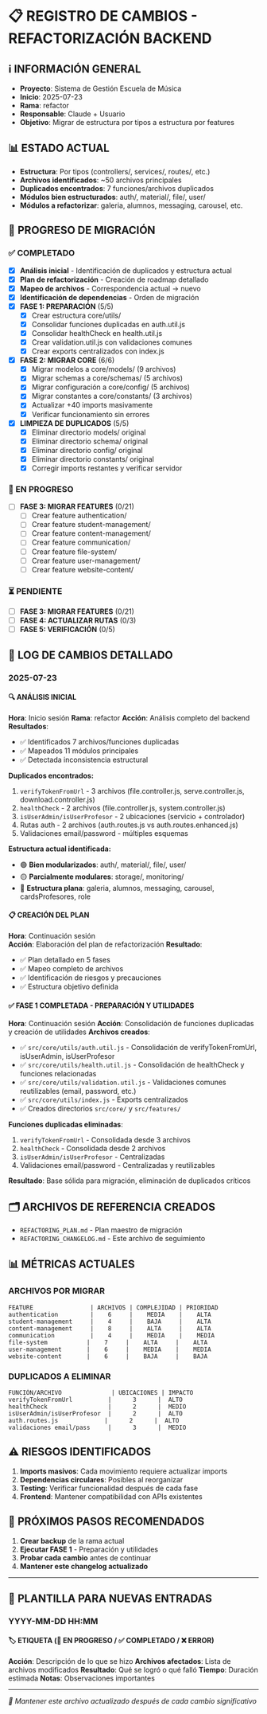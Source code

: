 # 📋 REGISTRO DE CAMBIOS - REFACTORIZACIÓN BACKEND

## ℹ️ INFORMACIÓN GENERAL
- **Proyecto**: Sistema de Gestión Escuela de Música
- **Inicio**: 2025-07-23
- **Rama**: refactor
- **Responsable**: Claude + Usuario
- **Objetivo**: Migrar de estructura por tipos a estructura por features

## 📊 ESTADO ACTUAL
- **Estructura**: Por tipos (controllers/, services/, routes/, etc.)
- **Archivos identificados**: ~50 archivos principales
- **Duplicados encontrados**: 7 funciones/archivos duplicados
- **Módulos bien estructurados**: auth/, material/, file/, user/
- **Módulos a refactorizar**: galeria, alumnos, messaging, carousel, etc.

## 🎯 PROGRESO DE MIGRACIÓN

### ✅ COMPLETADO
- [x] **Análisis inicial** - Identificación de duplicados y estructura actual
- [x] **Plan de refactorización** - Creación de roadmap detallado
- [x] **Mapeo de archivos** - Correspondencia actual → nuevo
- [x] **Identificación de dependencias** - Orden de migración
- [x] **FASE 1: PREPARACIÓN** (5/5)
  - [x] Crear estructura core/utils/
  - [x] Consolidar funciones duplicadas en auth.util.js
  - [x] Consolidar healthCheck en health.util.js
  - [x] Crear validation.util.js con validaciones comunes
  - [x] Crear exports centralizados con index.js
- [x] **FASE 2: MIGRAR CORE** (6/6)
  - [x] Migrar modelos a core/models/ (9 archivos)
  - [x] Migrar schemas a core/schemas/ (5 archivos)
  - [x] Migrar configuración a core/config/ (5 archivos)
  - [x] Migrar constantes a core/constants/ (3 archivos)
  - [x] Actualizar +40 imports masivamente
  - [x] Verificar funcionamiento sin errores
- [x] **LIMPIEZA DE DUPLICADOS** (5/5)
  - [x] Eliminar directorio models/ original
  - [x] Eliminar directorio schema/ original  
  - [x] Eliminar directorio config/ original
  - [x] Eliminar directorio constants/ original
  - [x] Corregir imports restantes y verificar servidor

### 🔄 EN PROGRESO
- [ ] **FASE 3: MIGRAR FEATURES** (0/21)
  - [ ] Crear feature authentication/
  - [ ] Crear feature student-management/
  - [ ] Crear feature content-management/
  - [ ] Crear feature communication/
  - [ ] Crear feature file-system/
  - [ ] Crear feature user-management/
  - [ ] Crear feature website-content/

### ⏳ PENDIENTE
- [ ] **FASE 3: MIGRAR FEATURES** (0/21)
- [ ] **FASE 4: ACTUALIZAR RUTAS** (0/3)
- [ ] **FASE 5: VERIFICACIÓN** (0/5)

## 📝 LOG DE CAMBIOS DETALLADO

### 2025-07-23
#### 🔍 ANÁLISIS INICIAL
**Hora**: Inicio sesión
**Rama**: refactor
**Acción**: Análisis completo del backend
**Resultados**:
- ✅ Identificados 7 archivos/funciones duplicadas
- ✅ Mapeados 11 módulos principales
- ✅ Detectada inconsistencia estructural

**Duplicados encontrados:**
1. `verifyTokenFromUrl` - 3 archivos (file.controller.js, serve.controller.js, download.controller.js)
2. `healthCheck` - 2 archivos (file.controller.js, system.controller.js)  
3. `isUserAdmin/isUserProfesor` - 2 ubicaciones (servicio + controlador)
4. Rutas auth - 2 archivos (auth.routes.js vs auth.routes.enhanced.js)
5. Validaciones email/password - múltiples esquemas

**Estructura actual identificada:**
- 🟢 **Bien modularizados**: auth/, material/, file/, user/
- 🟡 **Parcialmente modulares**: storage/, monitoring/
- 🔴 **Estructura plana**: galeria, alumnos, messaging, carousel, cardsProfesores, role

#### 📋 CREACIÓN DEL PLAN
**Hora**: Continuación sesión  
**Acción**: Elaboración del plan de refactorización
**Resultado**: 
- ✅ Plan detallado en 5 fases
- ✅ Mapeo completo de archivos
- ✅ Identificación de riesgos y precauciones
- ✅ Estructura objetivo definida

#### ✅ FASE 1 COMPLETADA - PREPARACIÓN Y UTILIDADES
**Hora**: Continuación sesión
**Acción**: Consolidación de funciones duplicadas y creación de utilidades
**Archivos creados**:
- ✅ `src/core/utils/auth.util.js` - Consolidación de verifyTokenFromUrl, isUserAdmin, isUserProfesor
- ✅ `src/core/utils/health.util.js` - Consolidación de healthCheck y funciones relacionadas
- ✅ `src/core/utils/validation.util.js` - Validaciones comunes reutilizables (email, password, etc.)
- ✅ `src/core/utils/index.js` - Exports centralizados
- ✅ Creados directorios `src/core/` y `src/features/`

**Funciones duplicadas eliminadas**:
1. `verifyTokenFromUrl` - Consolidada desde 3 archivos
2. `healthCheck` - Consolidada desde 2 archivos  
3. `isUserAdmin/isUserProfesor` - Centralizadas
4. Validaciones email/password - Centralizadas y reutilizables

**Resultado**: Base sólida para migración, eliminación de duplicados críticos

## 🗂️ ARCHIVOS DE REFERENCIA CREADOS
- `REFACTORING_PLAN.md` - Plan maestro de migración
- `REFACTORING_CHANGELOG.md` - Este archivo de seguimiento

## 📊 MÉTRICAS ACTUALES

### ARCHIVOS POR MIGRAR
```
FEATURE                | ARCHIVOS | COMPLEJIDAD | PRIORIDAD
authentication         |    6     |    MEDIA    |    ALTA
student-management     |    4     |    BAJA     |    ALTA  
content-management     |    8     |    ALTA     |    ALTA
communication          |    4     |    MEDIA    |    MEDIA
file-system           |    7     |    ALTA     |    ALTA
user-management       |    6     |    MEDIA    |    MEDIA
website-content       |    6     |    BAJA     |    BAJA
```

### DUPLICADOS A ELIMINAR
```
FUNCIÓN/ARCHIVO              | UBICACIONES | IMPACTO
verifyTokenFromUrl          |      3      |  ALTO
healthCheck                 |      2      |  MEDIO
isUserAdmin/isUserProfesor  |      2      |  ALTO
auth.routes.js             |      2      |  ALTO
validaciones email/pass     |      3      |  MEDIO
```

## ⚠️ RIESGOS IDENTIFICADOS
1. **Imports masivos**: Cada movimiento requiere actualizar imports
2. **Dependencias circulares**: Posibles al reorganizar
3. **Testing**: Verificar funcionalidad después de cada fase
4. **Frontend**: Mantener compatibilidad con APIs existentes

## 🔄 PRÓXIMOS PASOS RECOMENDADOS
1. **Crear backup** de la rama actual
2. **Ejecutar FASE 1** - Preparación y utilidades
3. **Probar cada cambio** antes de continuar
4. **Mantener este changelog actualizado**

---

## 📝 PLANTILLA PARA NUEVAS ENTRADAS

### YYYY-MM-DD HH:MM
#### 🏷️ ETIQUETA (🔄 EN PROGRESO / ✅ COMPLETADO / ❌ ERROR)
**Acción**: Descripción de lo que se hizo
**Archivos afectados**: Lista de archivos modificados
**Resultado**: Qué se logró o qué falló
**Tiempo**: Duración estimada
**Notas**: Observaciones importantes

---

*📌 Mantener este archivo actualizado después de cada cambio significativo*